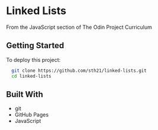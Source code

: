 # Linked Lists

From the JavaScript section of The Odin Project Curriculum

## Getting Started

To deploy this project:

```bash
  git clone https://github.com/sth21/linked-lists.git
  cd linked-lists
```

## Built With

- git
- GitHub Pages
- JavaScript
